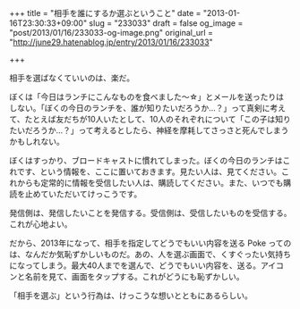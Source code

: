 +++
title = "相手を誰にするか選ぶということ"
date = "2013-01-16T23:30:33+09:00"
slug = "233033"
draft = false
og_image = "post/2013/01/16/233033-og-image.png"
original_url = "http://june29.hatenablog.jp/entry/2013/01/16/233033"

+++

<p>相手を選ばなくていいのは、楽だ。</p>
<p>ぼくは「今日はランチにこんなものを食べました〜☆」とメールを送ったりはしない。「ぼくの今日のランチを、誰が知りたいだろうか…？」って真剣に考えて、たとえば友だちが10人いたとして、10人のそれぞれについて「この子は知りたいだろうか…？」って考えるとしたら、神経を摩耗してさっさと死んでしまうかもしれない。</p>
<p>ぼくはすっかり、ブロードキャストに慣れてしまった。ぼくの今日のランチはこれです、という情報を、ここに置いておきます。見たい人は、見てください。これからも定常的に情報を受信したい人は、購読してください。また、いつでも購読を止めていただいてけっこうです。</p>
<p>発信側は、発信したいことを発信する。受信側は、受信したいものを受信する。これが心地よい。</p>
<p>だから、2013年になって、相手を指定してどうでもいい内容を送る Poke ってのは、なんだか気恥ずかしいものだ。あの、人を選ぶ画面で、くすぐったい気持ちになってしまう。最大40人までを選んで、どうでもいい内容を、送る。アイコンと名前を見て、画面をタップする。これがどうにも恥ずかしい。</p>
<p>「相手を選ぶ」という行為は、けっこうな想いとともにあるらしい。</p>
